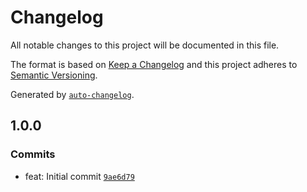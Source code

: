 # Changelog

All notable changes to this project will be documented in this file.

The format is based on [Keep a Changelog](https://keepachangelog.com/en/1.0.0/)
and this project adheres to [Semantic Versioning](https://semver.org/spec/v2.0.0.html).

Generated by [`auto-changelog`](https://github.com/CookPete/auto-changelog).

## 1.0.0

### Commits

- feat: Initial commit [`9ae6d79`](https://github.com/zerotier/zerotier-one-api-spec/commit/9ae6d79914ce6db6df4a90debf12438e0d9d5872)
